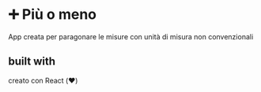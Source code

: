 # ➕ Più o meno
App creata per paragonare le misure con unità di misura non convenzionali

## built with
creato con React (❤️)